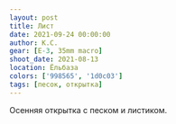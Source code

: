 ```yaml
---
layout: post
title: Лист
date: 2021-09-24 00:00:00
author: К.С.
gear: [E-3, 35mm macro]
shoot_date: 2021-08-13
location: Ёльбаза
colors: ['998565', '1d0c03']
tags: [песок, открытка]
---
```

Осенняя открытка с песком и листиком.
